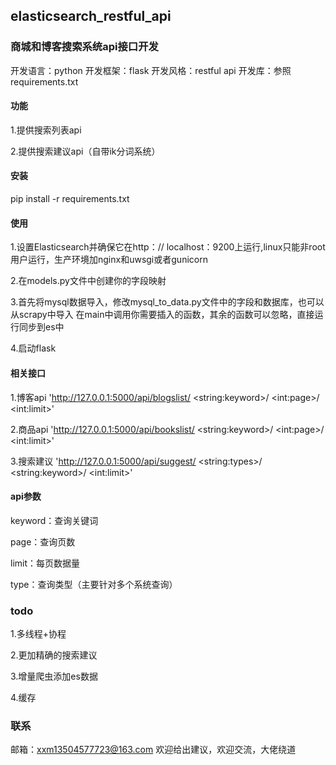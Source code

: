 ## elasticsearch_restful_api
### 商城和博客搜索系统api接口开发

开发语言：python
开发框架：flask
开发风格：restful api
开发库：参照requirements.txt

#### 功能

1.提供搜索列表api

2.提供搜索建议api（自带ik分词系统）


#### 安装

pip install -r requirements.txt


#### 使用
1.设置Elasticsearch并确保它在http：// localhost：9200上运行,linux只能非root用户运行，生产环境加nginx和uwsgi或者gunicorn

2.在models.py文件中创建你的字段映射

3.首先将mysql数据导入，修改mysql_to_data.py文件中的字段和数据库，也可以从scrapy中导入
  在main中调用你需要插入的函数，其余的函数可以忽略，直接运行同步到es中
  
4.启动flask


#### 相关接口
1.博客api 'http://127.0.0.1:5000/api/blogslist/ \<string:keyword>/ \<int:page>/ \<int:limit>'

2.商品api 'http://127.0.0.1:5000/api/bookslist/ \<string:keyword>/ \<int:page>/ \<int:limit>'

3.搜索建议 'http://127.0.0.1:5000/api/suggest/ \<string:types>/ \<string:keyword>/ \<int:limit>'

#### api参数

keyword：查询关键词

page：查询页数

limit：每页数据量

type：查询类型（主要针对多个系统查询）


### todo
1.多线程+协程

2.更加精确的搜索建议

3.增量爬虫添加es数据

4.缓存


### 联系
邮箱：xxm13504577723@163.com
欢迎给出建议，欢迎交流，大佬绕道
